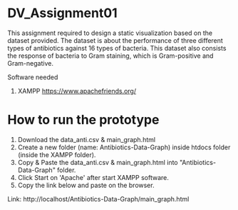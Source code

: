 # DV_Assignment01
This assignment required to design a static visualization based on the dataset provided. The dataset is about the performance of three different types of antibiotics against 16 types of bacteria. This dataset also consists the response of bacteria to Gram staining, which is Gram-positive and Gram-negative.

Software needed
1. XAMPP https://www.apachefriends.org/

How to run the prototype
============================================================
1. Download the data_anti.csv & main_graph.html
2. Create a new folder (name: Antibiotics-Data-Graph) inside htdocs folder (inside the XAMPP folder).
3. Copy & Paste the data_anti.csv & main_graph.html into "Antibiotics-Data-Graph" folder.
4. Click Start on 'Apache' after start XAMPP software.
5. Copy the link below and paste on the browser.

Link:   http://localhost/Antibiotics-Data-Graph/main_graph.html
